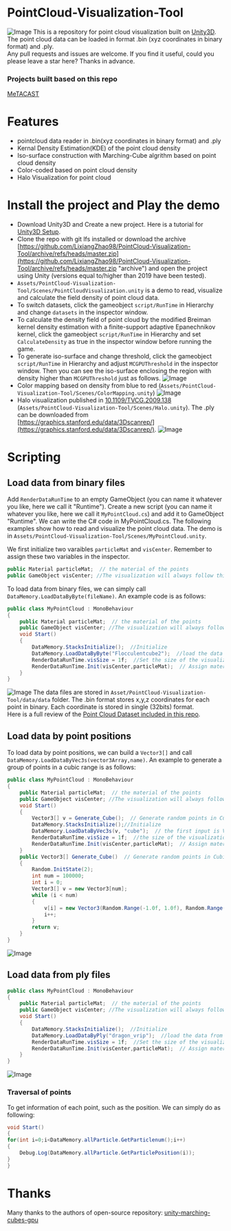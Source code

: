 PointCloud-Visualization-Tool
======

![Image](https://github.com/LixiangZhao98/PointCloud-Visualization-Tool/blob/master/Assets/pic/teaser.png "Image")
This is a repository for point cloud visualization built on [Unity3D](https://unity3d.com/get-unity/download "Unity download").\
The point cloud data can be loaded in format .bin (xyz coordinates in binary format) and .ply.\
Any pull requests and issues are welcome. If you find it useful, could you please leave a star here? Thanks in advance.

### Projects built based on this repo
[MeTACAST](https://github.com/LixiangZhao98/MeTACAST "MeTACAST")

# Features
- pointcloud data reader in .bin(xyz coordinates in binary format) and .ply
- Kernal Density Estimation(KDE) of the point cloud density
- Iso-surface construction with Marching-Cube algrithm based on point cloud density
- Color-coded based on point cloud density
- Halo Visualization for point cloud

# Install the project and Play the demo
- Download Unity3D  and Create a new project. Here is a tutorial for [Unity3D Setup](https://github.com/LixiangZhao98/MeTACAST/blob/master/Assets/my/file/UnitySetup.pdf "Unity Setup").
- Clone the repo with git lfs installed or download the archive [https://github.com/LixiangZhao98/PointCloud-Visualization-Tool/archive/refs/heads/master.zip](https://github.com/LixiangZhao98/PointCloud-Visualization-Tool/archive/refs/heads/master.zip "archive") and open the project using Unity (versions equal to/higher than 2019 have been tested).
- `Assets/PointCloud-Visualization-Tool/Scenes/PointCloudVisualization.unity` is a demo to read, visualize and calculate the field density of point cloud data. 
- To switch datasets, click the gameobject `script/RunTime` in Hierarchy and change `datasets` in the inspector window. 
- To calculate the density field of point cloud by the modified Breiman kernel density estimation with a finite-support adaptive Epanechnikov kernel, click the gameobject `script/RunTime` in Hierarchy and set `CalculateDensity` as true in the inspector window before running the game. 
- To generate iso-surface and change threshold, click the gameobject `script/RunTime` in Hierarchy and adjust `MCGPUThreshold` in the inspector window. Then you can see the iso-surface enclosing the region with density higher than `MCGPUThreshold` just as follows.
![Image](https://github.com/LixiangZhao98/PointCloud-Visualization-Tool/blob/master/Assets/pic/marchingcube.png "Image")
- Color mapping based on density from blue to red (`Assets/PointCloud-Visualization-Tool/Scenes/ColorMapping.unity`) 
![Image](https://github.com/LixiangZhao98/PointCloud-Visualization-Tool/blob/master/Assets/pic/FieldColor.png "Image")
- Halo visualization published in [10.1109/TVCG.2009.138](https://ieeexplore.ieee.org/document/5290742 "Depth-Dependent Halos") (`Assets/PointCloud-Visualization-Tool/Scenes/Halo.unity`). The .ply can be downloaded from 
[https://graphics.stanford.edu/data/3Dscanrep/](https://graphics.stanford.edu/data/3Dscanrep/).
![Image](https://github.com/LixiangZhao98/PointCloud-Visualization-Tool/blob/master/Assets/pic/halos.png "Image")


# Scripting

## Load data from binary files
Add `RenderDataRunTime` to an empty GameObject (you can name it whatever you like, here we call it "Runtime"). Create a new script (you can name it whatever you like, here we call it `MyPointCloud.cs`) and add it to GameObject "Runtime". We can write the C# code in MyPointCloud.cs. The following examples show how to read and visualize the point cloud data. The demo is in `Assets/PointCloud-Visualization-Tool/Scenes/MyPointCloud.unity`.

We first initialize two varaibles `particleMat` and `visCenter`. Remember to assign these two variables in the inspector.
```c#
public Material particleMat;  // the material of the points
public GameObject visCenter; //The visualization will always follow this GameObject when starting the game. 
``` 
To load data from binary files, we can simply call `DataMemory.LoadDataByByte(fileName)`. An example code is as follows:
```c#
public class MyPointCloud : MonoBehaviour
{
    public Material particleMat;  // the material of the points
    public GameObject visCenter; //The visualization will always follow the `Vis center` when starting the game. 
    void Start()
    {
        DataMemory.StacksInitialize();  //Initialize
        DataMemory.LoadDataByByte("Flocculentcube2");  //load the data from the the binary file; the input is the name of the binary file
        RenderDataRunTime.visSize = 1f;  //Set the size of the visualization as 1 meter
        RenderDataRunTime.Init(visCenter,particleMat);  // Assign materials and center to the RenderDataRunTime.cs`
    }
}
```
![Image](https://github.com/LixiangZhao98/PointCloud-Visualization-Tool/blob/master/Assets/pic/LoadBinary.png "Image")
The data files are stored in `Asset/PointCloud-Visualization-Tool/data/data` folder. The .bin format stores x,y,z coordinates for each point in binary. Each coordinate is stored in single (32bits) format. \
Here is a full review of the [Point Cloud Dataset included in this repo](https://github.com/LixiangZhao98/PointCloud-Visualization-Tool/blob/master/Assets/files/Data.pdf "Data").

## Load data by point positions
To load data by point positions, we can build a `Vector3[]` and call `DataMemory.LoadDataByVec3s(vector3Array,name)`. An example to generate a group of points in a cubic range is as follows:
```c#
public class MyPointCloud : MonoBehaviour
{
    public Material particleMat;  // the material of the points
    public GameObject visCenter; //The visualization will always follow the `Vis center` when starting the game. 
    void Start()
    {
        Vector3[] v = Generate_Cube();  // Generate random points in Cubic shape
        DataMemory.StacksInitialize();//Initialize
        DataMemory.LoadDataByVec3s(v, "cube");  // the first input is Vector[], the second is the name of the data (you can name it as you like)
        RenderDataRunTime.visSize = 1f;  //the size of the visualization
        RenderDataRunTime.Init(visCenter,particleMat);  // Assign materials and center to the RenderDataRunTime.cs`
    }
    public Vector3[] Generate_Cube()  // Generate random points in Cubic shape
    {
        Random.InitState(2);
        int num = 100000;
        int i = 0;
        Vector3[] v = new Vector3[num];
        while (i < num)
        {
            v[i] = new Vector3(Random.Range(-1.0f, 1.0f), Random.Range(-1.0f, 1.0f), Random.Range(-1.0f, 1.0f));
            i++;
        }
        return v;
    }
}
```
![Image](https://github.com/LixiangZhao98/PointCloud-Visualization-Tool/blob/master/Assets/pic/LoadVec3s.png "Image")

## Load data from ply files

```c#
public class MyPointCloud : MonoBehaviour
{
    public Material particleMat;  // the material of the points
    public GameObject visCenter; //The visualization will always follow the `Vis center` when starting the game. 
    void Start()
    {
        DataMemory.StacksInitialize();  //Initialize
        DataMemory.LoadDataByPly("dragon_vrip");  //load the data from the the ply file; the input is the name of the binary file
        RenderDataRunTime.visSize = 1f;  //Set the size of the visualization as 1 meter
        RenderDataRunTime.Init(visCenter,particleMat);  // Assign materials and center to the RenderDataRunTime.cs`
    }
}
```
![Image](https://github.com/LixiangZhao98/PointCloud-Visualization-Tool/blob/master/Assets/pic/LoadPly.png "Image")
### Traversal of points
To get information of each point, such as the position. We can simply do as following:
```c#
void Start()
{
for(int i=0;i<DataMemory.allParticle.GetParticlenum();i++)
{
    Debug.Log(DataMemory.allParticle.GetParticlePosition(i));
}
}
```

# Thanks
Many thanks to the authors of open-source repository:
[unity-marching-cubes-gpu](https://github.com/pavelkouril/unity-marching-cubes-gpu "unity-marching-cubes-gpu")





